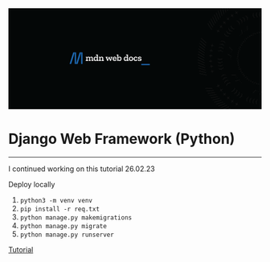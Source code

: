 <img style="height: auto; width: auto;" src="mdn.png" alt="Hello">
<h1>Django Web Framework (Python)</h1>

-----

I continued working on this tutorial 26.02.23


Deploy locally
   1) `python3 -m venv venv`
   2) `pip install -r req.txt `
   3) `python manage.py makemigrations`
   4) `python manage.py migrate`
   5) `python manage.py runserver`


[Tutorial](https://developer.mozilla.org/en-US/docs/Learn/Server-side/Django)
